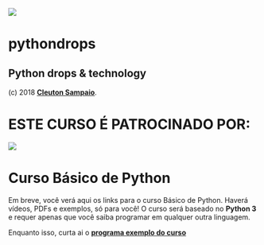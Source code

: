 ![](./python-drops.png)
# pythondrops
## Python drops &amp; technology

(c) 2018 [**Cleuton Sampaio**](https://github.com/cleuton).

# ESTE CURSO É PATROCINADO POR:
![](http://3.bp.blogspot.com/--m88-Pxr1VM/W5Gn-4_Y6GI/AAAAAAAAbyk/bHW58YoW45UZJpTbXf0FWgv8uW0fADytwCK4BGAYYCw/s758/DF1C35B6-5AFC-4A2E-AF47-95657017D410.png)

# Curso Básico de Python

Em breve, você verá aqui os links para o curso Básico de Python. Haverá vídeos, PDFs e exemplos, só para você! O curso será baseado no **Python 3** e requer apenas que você saiba programar em qualquer outra linguagem. 

Enquanto isso, curta ai o [**programa exemplo do curso**](./maze)
